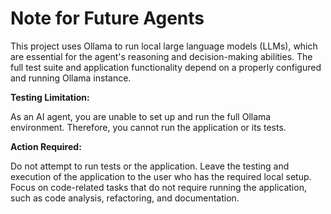 # Note for Future Agents

This project uses Ollama to run local large language models (LLMs), which are essential for the agent's reasoning and decision-making abilities. The full test suite and application functionality depend on a properly configured and running Ollama instance.

**Testing Limitation:**

As an AI agent, you are unable to set up and run the full Ollama environment. Therefore, you cannot run the application or its tests.

**Action Required:**

Do not attempt to run tests or the application. Leave the testing and execution of the application to the user who has the required local setup. Focus on code-related tasks that do not require running the application, such as code analysis, refactoring, and documentation.
